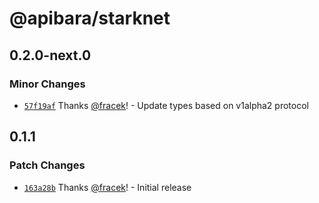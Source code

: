 # @apibara/starknet

## 0.2.0-next.0

### Minor Changes

- [`57f19af`](https://github.com/apibara/typescript-sdk/commit/57f19af61daae6594214e87ca3a7baae0d5ee86a) Thanks [@fracek](https://github.com/fracek)! - Update types based on v1alpha2 protocol

## 0.1.1

### Patch Changes

- [`163a28b`](https://github.com/apibara/typescript-sdk/commit/163a28b808a8d15bd927f7feaf34546a681c346e) Thanks [@fracek](https://github.com/fracek)! - Initial release
